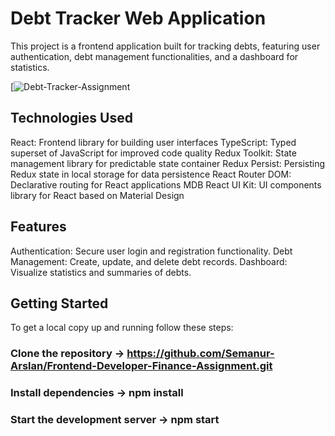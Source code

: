 # Debt Tracker Web Application
This project is a frontend application built for tracking debts, featuring user authentication, debt management functionalities, and a dashboard for statistics.

[![Debt-Tracker-Assignment](https://vimeo.com/957916420?share=copy)


## Technologies Used
React: Frontend library for building user interfaces
TypeScript: Typed superset of JavaScript for improved code quality
Redux Toolkit: State management library for predictable state container
Redux Persist: Persisting Redux state in local storage for data persistence
React Router DOM: Declarative routing for React applications
MDB React UI Kit: UI components library for React based on Material Design

## Features
Authentication: Secure user login and registration functionality.
Debt Management: Create, update, and delete debt records.
Dashboard: Visualize statistics and summaries of debts.

## Getting Started
To get a local copy up and running follow these steps:
### Clone the repository -> https://github.com/Semanur-Arslan/Frontend-Developer-Finance-Assignment.git
### Install dependencies -> npm install
### Start the development server -> npm start
